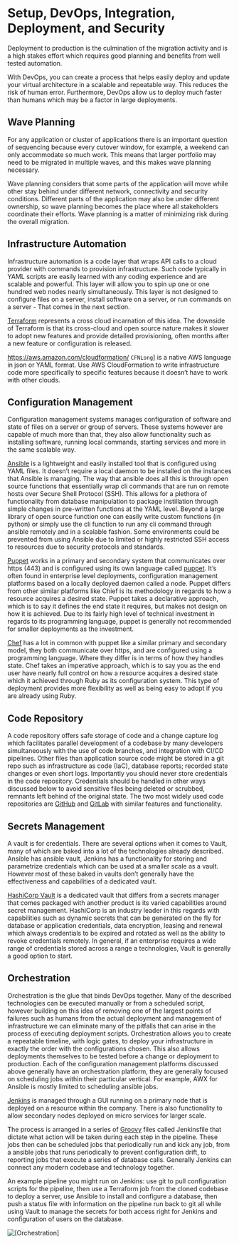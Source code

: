 # Setup, DevOps, Integration, Deployment, and Security<a name="chap-oracle-postgresql.migration-process.deployment"></a>

Deployment to production is the culmination of the migration activity and is a high stakes effort which requires good planning and benefits from well tested automation\.

With DevOps, you can create a process that helps easily deploy and update your virtual architecture in a scalable and repeatable way\. This reduces the risk of human error\. Furthermore, DevOps allow us to deploy much faster than humans which may be a factor in large deployments\.

## Wave Planning<a name="chap-oracle-postgresql.migration-process.deployment.wave"></a>

For any application or cluster of applications there is an important question of sequencing because every cutover window, for example, a weekend can only accommodate so much work\. This means that larger portfolio may need to be migrated in multiple waves, and this makes wave planning necessary\.

Wave planning considers that some parts of the application will move while other stay behind under different network, connectivity and security conditions\. Different parts of the application may also be under different ownership, so wave planning becomes the place where all stakeholders coordinate their efforts\. Wave planning is a matter of minimizing risk during the overall migration\.

## Infrastructure Automation<a name="chap-oracle-postgresql.migration-process.deployment.infrastructure"></a>

Infrastructure automation is a code layer that wraps API calls to a cloud provider with commands to provision infrastructure\. Such code typically in YAML scripts are easily learned with any coding experience and are scalable and powerful\. This layer will allow you to spin up one or one hundred web nodes nearly simultaneously\. This layer is not designed to configure files on a server, install software on a server, or run commands on a server \- That comes in the next section\.

 [Terraform](https://www.terraform.io/) represents a cross cloud incarnation of this idea\. The downside of Terraform is that its cross\-cloud and open source nature makes it slower to adopt new features and provide detailed provisioning, often months after a new feature or configuration is released\.

 [https://aws\.amazon\.com/cloudformation/](https://aws.amazon.com/cloudformation/) `CFNLong`\] is a native AWS language in json or YAML format\. Use AWS CloudFormation to write infrastructure code more specifically to specific features because it doesn’t have to work with other clouds\.

## Configuration Management<a name="chap-oracle-postgresql.migration-process.deployment.configuration"></a>

Configuration management systems manages configuration of software and state of files on a server or group of servers\. These systems however are capable of much more than that, they also allow functionality such as installing software, running local commands, starting services and more in the same scalable way\.

 [Ansible](https://www.ansible.com/) is a lightweight and easily installed tool that is configured using YAML files\. It doesn’t require a local daemon to be installed on the instances that Ansible is managing\. The way that ansible does all this is through open source functions that essentially wrap cli commands that are run on remote hosts over Secure Shell Protocol \(SSH\)\. This allows for a plethora of functionality from database manipulation to package instillation through simple changes in pre\-written functions at the YAML level\. Beyond a large library of open source function one can easily write custom functions \(in python\) or simply use the cli function to run any cli command through ansible remotely and in a scalable fashion\. Some environments could be prevented from using Ansible due to limited or highly restricted SSH access to resources due to security protocols and standards\.

 [Puppet](https://puppet.com/) works in a primary and secondary system that communicates over https \(443\) and is configured using its own language called [puppet](https://puppet.com/docs/puppet/7/puppet_language.html)\. It’s often found in enterprise level deployments, configuration management platforms based on a locally deployed daemon called a node\. Puppet differs from other similar platforms like Chief is its methodology in regards to how a resource acquires a desired state\. Puppet takes a declarative approach, which is to say it defines the end state it requires, but makes not design on how it is achieved\. Due to its fairly high level of technical investment in regards to its programming language, puppet is generally not recommended for smaller deployments as the investment\.

 [Chef](https://www.chef.io/) has a lot in common with puppet like a similar primary and secondary model, they both communicate over https, and are configured using a programming language\. Where they differ is in terms of how they handles state\. Chef takes an imperative approach, which is to say you as the end user have nearly full control on how a resource acquires a desired state which it achieved through Ruby as its configuration system\. This type of deployment provides more flexibility as well as being easy to adopt if you are already using Ruby\.

## Code Repository<a name="chap-oracle-postgresql.migration-process.deployment.coderepository"></a>

A code repository offers safe storage of code and a change capture log which facilitates parallel development of a codebase by many developers simultaneously with the use of code branches, and integration with CI/CD pipelines\. Other files than application source code might be stored in a git repo such as infrastructure as code \(IaC\), database reports; recorded state changes or even short logs\. Importantly you should never store credentials in the code repository\. Credentials should be handled in other ways discussed below to avoid sensitive files being deleted or scrubbed, remnants left behind of the original state\. The two most widely used code repositories are [GitHub](http://github.com/) and [GitLab](http://gitlab.com/) with similar features and functionality\.

## Secrets Management<a name="chap-oracle-postgresql.migration-process.deployment.secrets-management"></a>

A vault is for credentials\. There are several options when it comes to Vault, many of which are baked into a lot of the technologies already described\. Ansible has ansible vault, Jenkins has a functionality for storing and parametrize credentials which can be used at a smaller scale as a vault\. However most of these baked in vaults don’t generally have the effectiveness and capabilities of a dedicated vault\.

 [HashiCorp Vault](https://www.vaultproject.io/) is a dedicated vault that differs from a secrets manager that comes packaged with another product is its varied capabilities around secret management\. HashiCorp is an industry leader in this regards with capabilities such as dynamic secrets that can be generated on the fly for database or application credentials, data encryption, leasing and renewal which always credentials to be expired and rotated as well as the ability to revoke credentials remotely\. In general, if an enterprise requires a wide range of credentials stored across a range a technologies, Vault is generally a good option to start\.

## Orchestration<a name="chap-oracle-postgresql.migration-process.deployment.orchestration"></a>

Orchestration is the glue that binds DevOps together\. Many of the described technologies can be executed manually or from a scheduled script, however building on this idea of removing one of the largest points of failures such as humans from the actual deployment and management of infrastructure we can eliminate many of the pitfalls that can arise in the process of executing deployment scripts\. Orchestration allows you to create a repeatable timeline, with logic gates, to deploy your infrastructure in exactly the order with the configurations chosen\. This also allows deployments themselves to be tested before a change or deployment to production\. Each of the configuration management platforms discussed above generally have an orchestration platform, they are generally focused on scheduling jobs within their particular vertical\. For example, AWX for Ansible is mostly limited to scheduling ansible jobs\.

 [Jenkins](https://www.jenkins.io/) is managed through a GUI running on a primary node that is deployed on a resource within the company\. There is also functionality to allow secondary nodes deployed on micro services for larger scale\.

The process is arranged in a series of [Groovy](http://groovy-lang.org/semantics.html) files called Jenkinsfile that dictate what action will be taken during each step in the pipeline\. These jobs then can be scheduled jobs that periodically run and kick any job, from a ansible jobs that runs periodically to prevent configuration drift, to reporting jobs that execute a series of database calls\. Generally Jenkins can connect any modern codebase and technology together\.

An example pipeline you might run on Jenkins: use git to pull configuration scripts for the pipeline, then use a Terraform job from the cloned codebase to deploy a server, use Ansible to install and configure a database, then push a status file with information on the pipeline run back to git all while using Vault to manage the secrets for both access right for Jenkins and configuration of users on the database\.

![\[Orchestration\]](http://docs.aws.amazon.com/dms/latest/sbs/images/oracle-postgresql-orchestration.png)